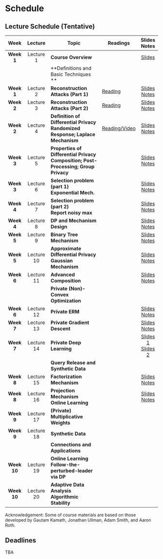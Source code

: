 # Schedule
## Lecture Schedule (Tentative)

Week  |Lecture   |Topic  |Readings  |Slides <br> Notes |
:------:|:-----:|-------------------------|----------|:------:
| **Week 1**  | Lecture 1  | **Course Overview**                                                                         |                                                              | [Slides](../slides/intro.pdf)                                                  |
|             |            | **Definitions and Basic Techniques **                                                       |                                                              |                                                                                |
| **Week 1**  | Lecture 2  | **Reconstruction Attacks (Part 1)**                                                         | [Reading](https://queue.acm.org/detail.cfm?id=3295691)       | [Slides](../slides/lecture2.pdf) <br> [Notes](../notes/reconstruction.pdf)     |
| **Week 2**  | Lecture 3  | **Reconstruction Attacks (Part 2)**                                                         | [Reading](https://differentialprivacy.org/diffix-attack/)    | [Slides](../slides/lecture3.pdf) <br> [Notes](../notes/reconstruction.pdf)     |
| **Week 2**  | Lecture 4  | **Definition of Differential Privacy** <br> **Randomized Response; Laplace Mechanism**      | [Reading/Video](https://www.youtube.com/watch?v=FE9ko2wtyeQ) | [Slides](../slides/lecture4.pdf) <br> [Notes](../notes/lecture4.pdf)           |
| **Week 3**  | Lecture 5  | **Properties of Differential Privacy** <br> **Composition; Post-Processing; Group Privacy** |                                                              | [Slides](../slides/lecture5.pdf) <br> [Notes](../notes/lecture5.pdf)           |
| **Week 3**  | Lecture 6  | **Selection problem (part 1) <br> Exponential Mech.**                                       |                                                              | [Slides](../slides/lecture6.pdf) <br> [Notes](../notes/lecture6.pdf)           |
| **Week 4**  | Lecture 7  | **Selection problem (part 2) <br> Report noisy max**                                        |                                                              | [Slides](../slides/lecture7.pdf) <br> [Notes](../notes/lecture7.pdf)           |
| **Week 4**  | Lecture 8  | **DP and Mechanism Design**                                                                 |                                                              | [Slides](../slides/lecture8.pdf) <br> [Notes](../notes/lecture8.pdf)           |
| **Week 5**  | Lecture 9  | **Binary Tree Mechanism**                                                                   |                                                              | [Slides](../slides/lecture9.pdf) <br> [Notes](../notes/lecture9.pdf)           |
| **Week 5**  | Lecture 10 | **Approximate Differential Privacy** <br> **Gaussian Mechanism**                            |                                                              | [Slides](../slides/lecture10.pdf) <br> [Notes](../notes/lecture10.pdf)         |
| **Week 6**  | Lecture 11 | **Advanced Composition**                                                                    |                                                              | [Slides](../slides/lecture11.pdf) <br> [Notes](../notes/lecture11.pdf)         |
|             |            | **Private (Non)-Convex Optimization**                                                       |                                                              |                                                                                |
| **Week 6**  | Lecture 12 | **Private ERM**                                                                             |                                                              | [Slides](../slides/lecture12.pdf) <br> [Notes](../notes/lecture12.pdf)         |
| **Week 7**  | Lecture 13 | **Private Gradient Descent**                                                                |                                                              | [Slides](../slides/lecture13.pdf) <br> [Notes](../notes/lecture13.pdf)         |
| **Week 7**  | Lecture 14 | **Private Deep Learning**                                                                   |                                                              | [Slides 1](../slides/lecture14.pdf)  <br> [Slides 2](../slides/lecture14b.pdf) |
|             |            | **Query Release and Synthetic Data**                                                        |                                                              |                                                                                |
| **Week 8**  | Lecture 15 | **Factorization Mechanism**                                                                 |                                                              | [Slides](../slides/lecture15.pdf) <br> [Notes](../notes/lecture15.pdf)         |
| **Week 8**  | Lecture 16 | **Projection Mechanism** <br> **Online Learning**                                           |                                                              | [Slides](../slides/lecture16.pdf) <br> [Notes](../notes/lecture15.pdf)         |
| **Week 9**  | Lecture 17 | **(Private) Multiplicative Weights**                                                        |                                                              |                                                                                |
| **Week 9**  | Lecture 18 | **Synthetic Data**                                                                          |                                                              |                                                                                |
|             |            | **Connections and Applications**                                                            |                                                              |                                                                                |
| **Week 10** | Lecture 19 | **Online Learning** <br> **Follow-the-perturbed-leader via DP**                             |                                                              |                                                                                |
| **Week 10** | Lecture 20 | **Adaptive Data Analysis** <br> **Algorithmic Stability**                                   |                                                              |                                                                                |


Acknowledgement: Some of course materials are based on those developed
by Gautam Kamath, Jonathan Ullman, Adam Smith, and Aaron Roth.

## Deadlines
TBA
